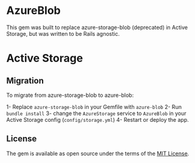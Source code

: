# AzureBlob

This gem was built to replace azure-storage-blob (deprecated) in Active Storage, but was written to be Rails agnostic.


# Active Storage

## Migration
To migrate from azure-storage-blob to azure-blob:

1- Replace `azure-storage-blob` in your Gemfile with `azure-blob`
2- Run `bundle install`
3- change the `AzureStorage` service to `AzureBlob`  in your Active Storage config (`config/storage.yml`)
4- Restart or deploy the app.

## License

The gem is available as open source under the terms of the [MIT License](https://opensource.org/licenses/MIT).
